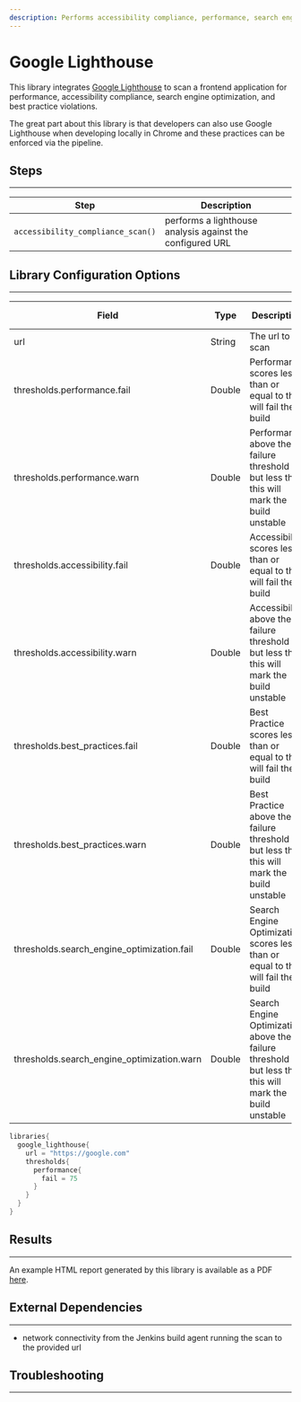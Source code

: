 ```yaml
---
description: Performs accessibility compliance, performance, search engine optimization, and best practice validations on a frontend application
---
```


# Google Lighthouse

This library integrates [Google Lighthouse](https://developers.google.com/web/tools/lighthouse) to scan a frontend application for performance,
accessibility compliance, search engine optimization, and best practice violations.

The great part about this library is that developers can also use Google Lighthouse when developing locally in Chrome and these practices can be enforced via the pipeline.

## Steps

---

| Step | Description |
| ----------- | ----------- |
| ``accessibility_compliance_scan()`` | performs a lighthouse analysis against the configured URL |

## Library Configuration Options

---

| Field | Type | Description | Default Value |
| ----------- | ----------- | ----------- | ----------- |
| url | String | The url to scan  |  |
| thresholds.performance.fail | Double | Performance scores less than or equal to this will fail the build  | 49.0 |
| thresholds.performance.warn | Double | Performance above the failure threshold but less than this will mark the build unstable | 89.0 |
| thresholds.accessibility.fail | Double | Accessibility scores less than or equal to this will fail the build  | 49.0 |
| thresholds.accessibility.warn | Double | Accessibility above the failure threshold but less than this will mark the build unstable | 89.0 |
| thresholds.best_practices.fail | Double | Best Practice scores less than or equal to this will fail the build  | 49.0 |
| thresholds.best_practices.warn | Double | Best Practice above the failure threshold but less than this will mark the build unstable | 89.0 |
| thresholds.search_engine_optimization.fail | Double | Search Engine Optimization scores less than or equal to this will fail the build  | 49.0 |
| thresholds.search_engine_optimization.warn | Double | Search Engine Optimization above the failure threshold but less than this will mark the build unstable | 89.0 |

```groovy
libraries{
  google_lighthouse{
    url = "https://google.com"
    thresholds{
      performance{
        fail = 75
      }
    }
  }
}
```

## Results

---

An example HTML report generated by this library is available as a PDF [here](../assets/attachments/google_lighthouse/google_lighthouse.pdf).

## External Dependencies

---

* network connectivity from the Jenkins build agent running the scan to the provided url

## Troubleshooting

---
